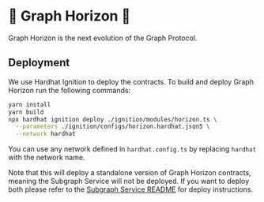 # 🌅 Graph Horizon 🌅

Graph Horizon is the next evolution of the Graph Protocol.

## Deployment 

We use Hardhat Ignition to deploy the contracts. To build and deploy Graph Horizon run the following commands:

```bash
yarn install
yarn build
npx hardhat ignition deploy ./ignition/modules/horizon.ts \
  --parameters ./ignition/configs/horizon.hardhat.json5 \
  --network hardhat
```

You can use any network defined in `hardhat.config.ts` by replacing `hardhat` with the network name.

Note that this will deploy a standalone version of Graph Horizon contracts, meaning the Subgraph Service will not be deployed. If you want to deploy both please refer to the [Subgraph Service README](../subgraph-service/README.md) for deploy instructions.
